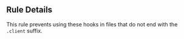 ## Rule Details

This rule prevents using these hooks in files that do not end with the `.client` suffix.
